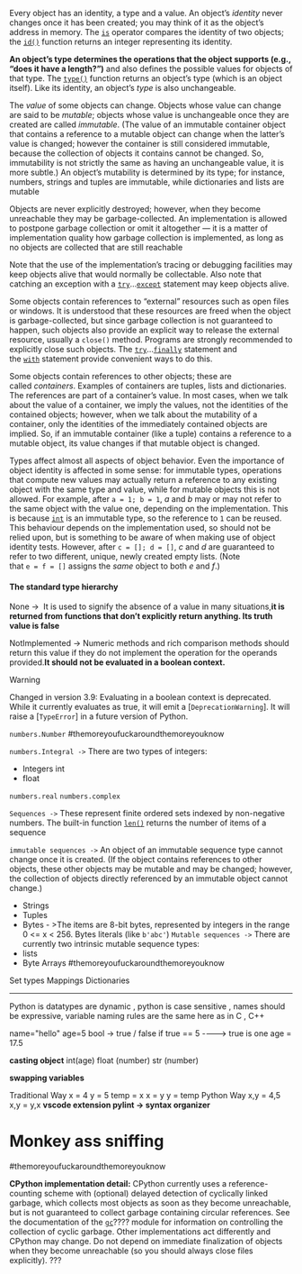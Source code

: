 Every object has an identity, a type and a value. An object’s _identity_ never changes once it has been created; you may think of it as the object’s address in memory. The [`is`](https://docs.python.org/3.13/reference/expressions.html#is) operator compares the identity of two objects; the [`id()`](https://docs.python.org/3.13/library/functions.html#id "id") function returns an integer representing its identity.

**An object’s type determines the operations that the object supports (e.g., “does it have a length?”)** and also defines the possible values for objects of that type. The [`type()`](https://docs.python.org/3.13/library/functions.html#type "type") function returns an object’s type (which is an object itself). Like its identity, an object’s _type_ is also unchangeable. 

The _value_ of some objects can change. Objects whose value can change are said to be _mutable_; objects whose value is unchangeable once they are created are called _immutable_. (The value of an immutable container object that contains a reference to a mutable object can change when the latter’s value is changed; however the container is still considered immutable, because the collection of objects it contains cannot be changed. So, immutability is not strictly the same as having an unchangeable value, it is more subtle.) An object’s mutability is determined by its type; for instance, numbers, strings and tuples are immutable, while dictionaries and lists are mutable

Objects are never explicitly destroyed; however, when they become unreachable they may be garbage-collected. An implementation is allowed to postpone garbage collection or omit it altogether — it is a matter of implementation quality how garbage collection is implemented, as long as no objects are collected that are still reachable 


Note that the use of the implementation’s tracing or debugging facilities may keep objects alive that would normally be collectable. Also note that catching an exception with a [`try`](https://docs.python.org/3.13/reference/compound_stmts.html#try)…[`except`](https://docs.python.org/3.13/reference/compound_stmts.html#except) statement may keep objects alive.

Some objects contain references to “external” resources such as open files or windows. It is understood that these resources are freed when the object is garbage-collected, but since garbage collection is not guaranteed to happen, such objects also provide an explicit way to release the external resource, usually a `close()` method. Programs are strongly recommended to explicitly close such objects. The [`try`](https://docs.python.org/3.13/reference/compound_stmts.html#try)…[`finally`](https://docs.python.org/3.13/reference/compound_stmts.html#finally) statement and the [`with`](https://docs.python.org/3.13/reference/compound_stmts.html#with) statement provide convenient ways to do this.

Some objects contain references to other objects; these are called _containers_. Examples of containers are tuples, lists and dictionaries. The references are part of a container’s value. In most cases, when we talk about the value of a container, we imply the values, not the identities of the contained objects; however, when we talk about the mutability of a container, only the identities of the immediately contained objects are implied. So, if an immutable container (like a tuple) contains a reference to a mutable object, its value changes if that mutable object is changed.

Types affect almost all aspects of object behavior. Even the importance of object identity is affected in some sense: for immutable types, operations that compute new values may actually return a reference to any existing object with the same type and value, while for mutable objects this is not allowed. For example, after `a = 1; b = 1`, _a_ and _b_ may or may not refer to the same object with the value one, depending on the implementation. This is because [`int`](https://docs.python.org/3.13/library/functions.html#int "int") is an immutable type, so the reference to `1` can be reused. This behaviour depends on the implementation used, so should not be relied upon, but is something to be aware of when making use of object identity tests. However, after `c = []; d = []`, _c_ and _d_ are guaranteed to refer to two different, unique, newly created empty lists. (Note that `e = f = []` assigns the _same_ object to both _e_ and _f_.)


#### The standard type hierarchy
None ->  It is used to signify the absence of a value in many situations,**it is returned from functions that don’t explicitly return anything. Its truth value is false**

NotImplemented -> Numeric methods and rich comparison methods should return this value if they do not implement the operation for the operands provided.**It should not be evaluated in a boolean context.**

> [!warning]
> Changed in version 3.9: Evaluating in a boolean context is deprecated. While it currently evaluates as true, it will emit a [`DeprecationWarning`]. It will raise a [`TypeError`] in a future version of Python.

`numbers.Number` #themoreyoufuckaroundthemoreyouknow 

`numbers.Integral ->` There are two types of integers:
- Integers int
- float

`numbers.real` 
`numbers.complex`

`Sequences ->` These represent finite ordered sets indexed by non-negative numbers. The built-in function [`len()`](https://docs.python.org/3.13/library/functions.html#len "len") returns the number of items of a sequence

`immutable sequences ->` An object of an immutable sequence type cannot change once it is created. (If the object contains references to other objects, these other objects may be mutable and may be changed; however, the collection of objects directly referenced by an immutable object cannot change.)
- Strings
- Tuples
- Bytes - >The items are 8-bit bytes, represented by integers in the range 0 <= x < 256. Bytes literals (like `b'abc'`)
`Mutable sequences ->` There are currently two intrinsic mutable sequence types: 
- lists 
- Byte Arrays #themoreyoufuckaroundthemoreyouknow 

Set types 
Mappings
Dictionaries 

----------------------------

Python is datatypes are dynamic , python is case sensitive , names should be expressive, variable naming rules are the same here as in C , C++

name="hello"
age=5 
bool -> true / false
if true == 5 ----> true is one
age = 17.5

**casting object**
int(age)
float (number)
str (number)

**swapping variables** 

Traditional Way
x = 4
y = 5
temp = x
x = y
y = temp
Python Way
x,y = 4,5
x,y = y,x
**vscode extension pylint -> syntax organizer** 



# Monkey ass sniffing 
#themoreyoufuckaroundthemoreyouknow 

**CPython implementation detail:** CPython currently uses a reference-counting scheme with (optional) delayed detection of cyclically linked garbage, which collects most objects as soon as they become unreachable, but is not guaranteed to collect garbage containing circular references. See the documentation of the [`gc`](https://docs.python.org/3.13/library/gc.html#module-gc "gc: Interface to the cycle-detecting garbage collector.")???? module for information on controlling the collection of cyclic garbage. Other implementations act differently and CPython may change. Do not depend on immediate finalization of objects when they become unreachable (so you should always close files explicitly). ???